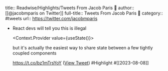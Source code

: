 title:: Readwise/Highlights/Tweets From Jacob Paris 🍁
author:: [[@jacobmparis on Twitter]]
full-title:: Tweets From Jacob Paris 🍁
category:: #tweets
url:: https://twitter.com/jacobmparis

- React devs will tell you this is illegal
  
  <Context.Provider value={useState()}>
  
  but it's actually the easiest way to share state between a few tightly coupled components
  
  https://t.co/bz1mTrsYoY ([View Tweet](https://twitter.com/jacobmparis/status/1688292736573509634)) #Highlight #[[2023-08-08]]
